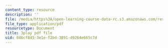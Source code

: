 ```yaml
---
content_type: resource
description: ''
file: /media/https%3A/open-learning-course-data-rc.s3.amazonaws.com/res-8-005-vibrations-and-waves-problem-solving-fall-2012/046cf8453e1ef2bd3891d9264e665c7d_j1ADxLi1wYg.pdf
file_type: application/pdf
resourcetype: Document
title: 3play pdf file
uid: 046cf845-3e1e-f2bd-3891-d9264e665c7d
---
```

